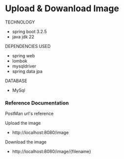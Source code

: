 # Upload & Dowanload Image

TECHNOLOGY
* spring boot 3.2.5
* java jdk 22


DEPENDENCIES USED

* spring web
* lombok
* mysqldriver
* spring data jpa

DATABASE

* MySql

### Reference Documentation

PostMan url's reference

Upload the image
* http://localhost:8080/image

Download the image

* http://localhost:8080/image/{filename}